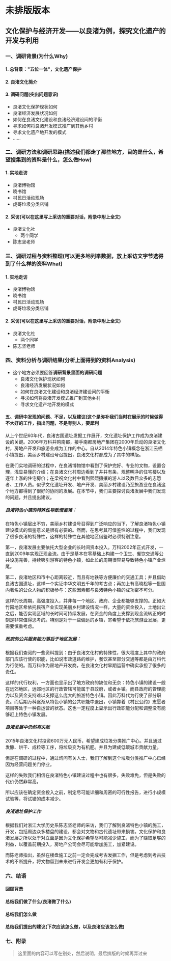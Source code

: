# 未排版版本

## 文化保护与经济开发——以良渚为例，探究文化遗产的开发与利用

### 一、调研背景(**为什么Why**)

#### 1. 总背景："五位一体"，文化遗产保护

#### 2. 良渚文化简介

#### 3. 调研问题(突出问题意识)

- 良渚文化保护现状如何
- 良渚经济发展状况如何
- 如何在良渚文化建设和良渚经济建设间的平衡
- 寻求如何将良渚开发模式推广到其他乡村
- 寻求文化遗产地开发的模式
- ……

### 二、调研方法和调研思路(描述我们都走了那些地方，目的是什么，希望搜集到的资料是什么，**怎么做How**)

#### 1.  实地走访

- 良渚博物馆
- 晓书馆
- 村民日活动现场
- 虎哥垃圾分类店铺

#### 2. 采访(可以在这里写上采访的重要对话，附录中附上全文)

- 良渚文化社
  - 两个同学
- 陈志坚老师

### 三、调研过程与资料整理(可以更多地列举数据，放上采访文字节选**得到了什么样的资料What**)

#### 1. 实地走访

- 良渚博物馆
- 晓书馆
- 村民日活动现场
- 虎哥垃圾分类店铺

#### 2. 采访(可以在这里写上采访的重要对话，附录中附上全文)

- 良渚文化社
  - 两个同学
- 陈志坚老师

### 四、资料分析与调研结果(分析上面得到的资料**Analysis**)

- 这个地方必须要回答**调研背景里面的调研问题**
  - 良渚文化保护现状如何
  - 良渚经济发展状况如何
  - 如何在良渚文化建设和良渚经济建设间的平衡
  - 寻求如何将良渚开发模式推广到其他乡村
  - 寻求文化遗产地开发的模式

#### 五、调研中发现的**问题、不足，以及建议**(这个是弥补我们当时在展示的时候做得不大好的工作，指出问题，不是夸别人，**要犀利**

从上个世纪60年代，良渚古国遗址发掘工作展开，文化遗址保护工作成为良渚建设的关键。2006年万科并购南都，接手南都房地产集团在2000年启动的良渚文化村，房地产开发和旅游业成为工作的中心。自从2014年特色小镇概念在浙江云栖小镇提出，美丽乡村建设号召提出，良渚文化村都成为了其中的样版。

在我们实地调研的过程中，在良渚博物馆中看到了保护完好、专业的文物，设置合理，浅显易懂的介绍；在良渚文化村周边看到了井井有条，规整明净的住宅楼以及逐年上涨的住宅房价；在梁祝文化村中看到熙熙攘攘的游人以及数目众多的志愿者、工作人员。似乎文化遗址开发、地产开发、美丽乡村建设乃至旅游业在良渚这个地方都得到了很好的协同的发展。在本节中，我们主要探讨良渚发展中我们发现的问题，并且提出建议。

##### 良渚特色小镇的特殊性导致借鉴难：

在特色小镇层出不穷，美丽乡村建设号召得到广泛响应的当下，了解良渚特色小镇建设模式的借鉴意义是很有必要的。然而，在思考其可借鉴性的过程中，我们发现了很多良渚的特殊性，这样的特殊性在其他地区借鉴时必须特别注意。

第一，良渚发展主要依托大型企业的长时间资本投入。万科2002年正式开发，一直到2009年实现正现金流。由于是基本在零基础上构建一个卫生、餐饮交通等公共设施完善，持续吸引游客的特色小镇，如此长的周期很容易导致特色小镇产业烂尾。

第二，良渚地区和市中心距离较近，而且有地铁等方便廉价的交通工具；并且借助良渚古国遗址，这样一个实证中华文明五千年的考古点；再加上有高晓松等一批国内著名的公众人物的积极参与：这些因素都与良渚特色小镇的成功密不可分。

这样的长周期，高强度投入，并非每一个地区、政府、企业都能够支撑的。正如大竹园地区希依托民宿产业实现美丽乡村建设情况一样，大量的资金投入，土地出让之后，能否实现区域的长时间可持续发展，在资金的角度上支撑到现金流转正的时刻是非常值得思考的。特别是对于一些偏远的乡镇，寄希望于依托旅游业发展，更需要慎重考虑。

##### 政府的公共服务能力落后于地区发展：

根据我们查阅的一些资料提到：由于良渚文化村的特殊性，很大程度上其中的政府部门应该行使的职能，比如说市政道路的维护，餐饮甚至部分交通等都是由万科代为行使的。而万科作为房地产开发商，在良渚文化村早期运营中确实承担了很多的责任。

这样的代行权利，一方面也显示出了地方政府的缺位和无奈：特色小镇的建设一般在远郊地区，远郊地区的行政管辖可能属于县政府，或者乡镇。而县政府的管理能力以及资金支持难以支撑这么庞大的旅游特色小镇。因此万科代为行使了部分职责。而后期万科逐渐从特色小镇的公共职能中退出，小镇靠着《村民公约》志愿者项目等处于一种自运营的状态。这也一定程度上显示出行政职能分配和调整没有能够赶上特色小镇发展。

##### 良渚发展中仍然有失败

2015年良渚文化村投资600万元人民币，希望建成垃圾分类推广中心。并且通过发酵、烘干、成粒等工序，将垃圾变为有机肥。并且为建成低碳城市贡献力量。

但是在调研的过程中，通过询问有关人士，我们了解到这个垃圾分类推广中心已经因为经营问题关门停业。

这样的失败我们相信在良渚特色小镇建设过程中也有很多，失败难免，但是失败的代价仍然非常高。

所以应该在确定资金投入之前，制定尽可能详细和周密的可行性报告，进行小规模试验等，将试错的成本减少。

##### 良渚遗址保护工作

根据我们对浙江大学历史系陈志坚老师的采访，我们了解到良渚特色小镇的施工，开发，包括周边众多楼盘的建设，都会对文物和古代遗址带来损害。文化保护和良渚发展之所以处于对立面是因为文化保护希望尽可能减少施工，而为了赚取足够的利益，以覆盖前期投入，房地产公司会尽可能增加施工，加紧建设。

而陈老师指出，虽然在楼盘施工之前一定会完成考古发掘工作，但是考虑到考古技术的不断提升，将文物留到未来进行开发会更加有利于保护。

### 六、结语

#### 回顾背景

#### 总结我们做了什么(良渚做了什么)

#### 总结我们怎么做

#### 总结我们提出的建议(下次应该怎么做，以及良渚应该怎么做)



### 七、附录

> 这里面的内容可以写在别处，然后说明，最后排版的时候再弄过来